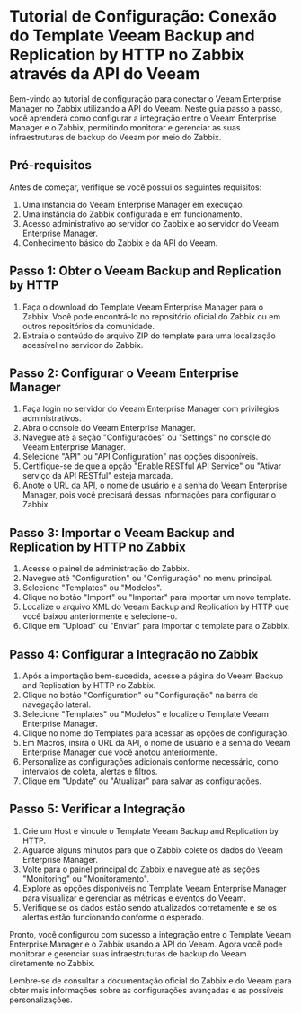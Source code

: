 # Tutorial de Configuração: Conexão do Template Veeam Backup and Replication by HTTP no Zabbix através da API do Veeam

Bem-vindo ao tutorial de configuração para conectar o Veeam Enterprise Manager no Zabbix utilizando a API do Veeam. Neste guia passo a passo, você aprenderá como configurar a integração entre o Veeam Enterprise Manager e o Zabbix, permitindo monitorar e gerenciar as suas infraestruturas de backup do Veeam por meio do Zabbix.

## Pré-requisitos

Antes de começar, verifique se você possui os seguintes requisitos:

1. Uma instância do Veeam Enterprise Manager em execução.
2. Uma instância do Zabbix configurada e em funcionamento.
3. Acesso administrativo ao servidor do Zabbix e ao servidor do Veeam Enterprise Manager.
4. Conhecimento básico do Zabbix e da API do Veeam.

## Passo 1: Obter o Veeam Backup and Replication by HTTP

1. Faça o download do Template Veeam Enterprise Manager para o Zabbix. Você pode encontrá-lo no repositório oficial do Zabbix ou em outros repositórios da comunidade.
2. Extraia o conteúdo do arquivo ZIP do template para uma localização acessível no servidor do Zabbix.

## Passo 2: Configurar o Veeam Enterprise Manager

1. Faça login no servidor do Veeam Enterprise Manager com privilégios administrativos.
2. Abra o console do Veeam Enterprise Manager.
3. Navegue até a seção "Configurações" ou "Settings" no console do Veeam Enterprise Manager.
4. Selecione "API" ou "API Configuration" nas opções disponíveis.
5. Certifique-se de que a opção "Enable RESTful API Service" ou "Ativar serviço da API RESTful" esteja marcada.
6. Anote o URL da API, o nome de usuário e a senha do Veeam Enterprise Manager, pois você precisará dessas informações para configurar o Zabbix.

## Passo 3: Importar o Veeam Backup and Replication by HTTP no Zabbix

1. Acesse o painel de administração do Zabbix.
2. Navegue até "Configuration" ou "Configuração" no menu principal.
3. Selecione "Templates" ou "Modelos".
4. Clique no botão "Import" ou "Importar" para importar um novo template.
5. Localize o arquivo XML do Veeam Backup and Replication by HTTP que você baixou anteriormente e selecione-o.
6. Clique em "Upload" ou "Enviar" para importar o template para o Zabbix.

## Passo 4: Configurar a Integração no Zabbix

1. Após a importação bem-sucedida, acesse a página do Veeam Backup and Replication by HTTP no Zabbix.
2. Clique no botão "Configuration" ou "Configuração" na barra de navegação lateral.
3. Selecione "Templates" ou "Modelos" e localize o Template Veeam Enterprise Manager.
4. Clique no nome do Templates para acessar as opções de configuração.
5. Em Macros, insira o URL da API, o nome de usuário e a senha do Veeam Enterprise Manager que você anotou anteriormente.
6. Personalize as configurações adicionais conforme necessário, como intervalos de coleta, alertas e filtros.
7. Clique em "Update" ou "Atualizar" para salvar as configurações.

## Passo 5: Verificar a Integração

1. Crie um Host e vincule o Template Veeam Backup and Replication by HTTP.
2. Aguarde alguns minutos para que o Zabbix colete os dados do Veeam Enterprise Manager.
3. Volte para o painel principal do Zabbix e navegue até as seções "Monitoring" ou "Monitoramento".
4. Explore as opções disponíveis no Template Veeam Enterprise Manager para visualizar e gerenciar as métricas e eventos do Veeam.
5. Verifique se os dados estão sendo atualizados corretamente e se os alertas estão funcionando conforme o esperado.

Pronto, você configurou com sucesso a integração entre o Template Veeam Enterprise Manager e o Zabbix usando a API do Veeam. Agora você pode monitorar e gerenciar suas infraestruturas de backup do Veeam diretamente no Zabbix.

Lembre-se de consultar a documentação oficial do Zabbix e do Veeam para obter mais informações sobre as configurações avançadas e as possíveis personalizações.
